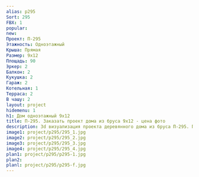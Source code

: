 ```yaml
---
alias: p295
Sort: 295
FBX: 1
popular: 
new: 
Проект: П-295
Этажность: Одноэтажный
Крыша: Прямая
Размер: 9х12
Площадь: 90
Эркер: 2
Балкон: 2
Кукушка: 2
Гараж: 2
Котельная: 1
Терраса: 2
В чашу: 2
layout: project
hidemenu: 1
h1: Дом одноэтажный 9х12
title: П-295. Заказать проект дома из бруса 9х12 - цена фото
description: 3d визуализация проекта деревянного дома из бруса П-295. Площадь 90 м2, размер 9х12. Вы можете внести любые изменения в проект.
image1: project/p295/295_1.jpg
image2: project/p295/295_2.jpg
image3: project/p295/295_3.jpg
image4: project/p295/295_4.jpg
plan1: project/p295/p295-1.jpg
plan2: 
planl: project/p295/p295-f.jpg
---
```

